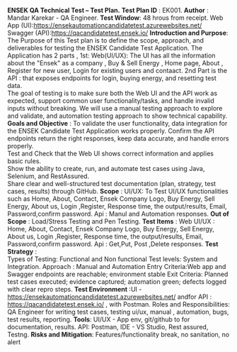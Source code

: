 **ENSEK QA Technical Test – Test Plan.**
**Test Plan ID** : EK001.
**Author** : Mandar Karekar - QA Engineer.
**Test Window**: 48 hrous from receipt.
Web App (UI):https://ensekautomationcandidatetest.azurewebsites.net/  
Swagger (API):https://qacandidatetest.ensek.io/
**Introduction and Purpose**: The Purpose of this Test plan is to define the scope, approach, and deliverables for testing the ENSEK Candidate Test Application.
The Application has 2 parts , 1st: Web(UI/UX): The UI has all the information about the "Ensek" as a company , Buy & Sell Energy , Home page, About , Register for new user, Login for existing users and contaact.
2nd Part is the API : that exposes endpoints for login, buying energy, and resetting test data.  
The goal of testing is to make sure both the Web UI and the API work as expected, support common user functionality/tasks, and handle invalid inputs without breaking. We will use a manual testing approach to explore and validate, and automation testing approach to show technical capability.
**Goals and Objective** : To validate the user functionality, data integration for the ENSEK Candidate Test Application works properly.
Confirm the API endpoints return the right responses, keep data accurate, and handle errors properly.  
Test and Check that the Web UI shows correct information and applies basic rules.  
Show the ability to create, run, and automate test cases using Java, Selenium, and RestAssured.  
Share clear and well-structured test documentation (plan, strategy, test cases, results) through GitHub.
**Scope** : 
UI/UX: To Test UI/UX functionalities such as Home, About, Contact, Ensek Company Logo, Buy Energy, Sell Energy, About us, Login ,Register, Response time, the output/results, Email, Password,confirm password.
Api : Manul and Automation responses.
**Out of Scope** : Load/Stress Testing and Pen Testing.
**Test Items** : Web UI/UX : Home, About, Contact, Ensek Company Logo, Buy Energy, Sell Energy, About us, Login ,Register, Response time, the output/results, Email, Password,confirm password.
Api : Get,Put, Post ,Delete responses.
**Test Strategy** :  
Types of Testing: Functional and Non functional
Test levels: System and Integration.
Approach : Manual and Automation
Entry Criteria:Web app and Swagger endpoints are reachable; environment stable
Exit Criteria: Planned test cases executed; evidence captured; automation green; defects logged with clear repro steps.
**Test Environment** :UI -  https://ensekautomationcandidatetest.azurewebsites.net/ andfor  API : https://qacandidatetest.ensek.io/ , with Postman.
Roles and Responsibilities: QA Engineer for writing test cases, testing ui/ux, manual , automation, bugs, test results, reporting.
**Tools**: UI/UX - App env, git/github to for documentation, results. API: Postman, IDE - VS Studio, Rest assured, Testng.
**Risks and Mitigation**: Features/functionality break, no sanitation, no alert








